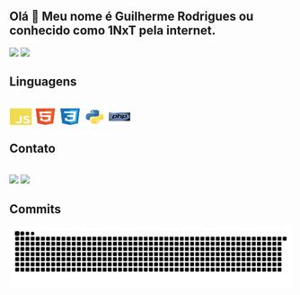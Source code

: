 ## Olá 👋 Meu nome é Guilherme Rodrigues ou conhecido como 1NxT pela internet.

<div> 
  <img height="180em" src="https://github-readme-stats.vercel.app/api?username=1NxT&count_private=true&show_icons=true&theme=radical"/>
  <img height="180em" src="https://github-readme-stats.vercel.app/api/top-langs/?username=1NxT&layout=compact&theme=radical"/>
</div>

## Linguagens
<div style="display: inline_block"><br>
  <img align="center" alt="1NxT-Js" height="30" width="40" src="https://raw.githubusercontent.com/devicons/devicon/master/icons/javascript/javascript-plain.svg">
  <img align="center" alt="1NxT-HTML" height="30" width="40" src="https://raw.githubusercontent.com/devicons/devicon/master/icons/html5/html5-original.svg">
  <img align="center" alt="1NxT-CSS" height="30" width="40" src="https://raw.githubusercontent.com/devicons/devicon/master/icons/css3/css3-original.svg">
  <img align="center" alt="1NxT-Python" height="30" width="40" src="https://raw.githubusercontent.com/devicons/devicon/master/icons/python/python-original.svg">
  <img align="center" alt="1NxT-Python" height="30" width="40" src="https://github.com/devicons/devicon/blob/master/icons/php/php-original.svg">
  
  
</div>

## Contato
<div style="display: inline_block"><br>
  <a href="https://discordapp.com/users/489776174742896640/" target="_blank"><img src="https://img.shields.io/badge/Discord-7289DA?style=for-the-badge&logo=discord&logoColor=white" target="_blank"></a>
  <a href = "mailto:guirodrigues7863@gmail.com"><img src="https://img.shields.io/badge/-Gmail-%23333?style=for-the-badge&logo=gmail&logoColor=white" target="_blank"></a>
</div>

## Commits
![Snake animation](https://github.com/1NxT/1NxT/blob/output/github-contribution-grid-snake.svg)



